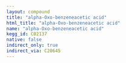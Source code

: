 ```yaml
---
layout: compound
title: "alpha-Oxo-benzeneacetic acid"
html_title: "alpha-Oxo-benzeneacetic acid"
name: "alpha-Oxo-benzeneacetic acid"
kegg_id: C02137
native: false
indirect_only: true
indirect_via: C20645
---
```

